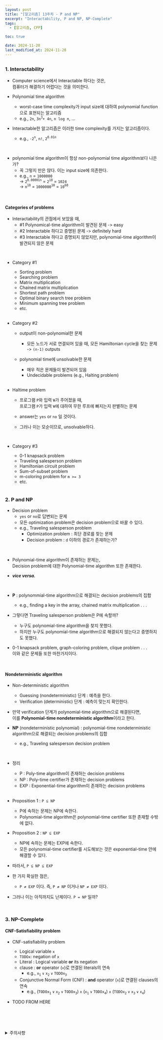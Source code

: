 ```yaml
---
layout: post
title: "[알고리즘] 13주차 - P and NP"
excerpt: "Interactability, P and NP, NP-Complete"
tags:
  - [알고리즘, CPP]

toc: true

date: 2024-11-28
last_modified_at: 2024-11-28
---
```

## 
### 1. Interactability
- Computer science에서 Interactable 하다는 것은,  
컴퓨터가 해결하기 어렵다는 것을 의미한다.  

- Polynomial time algorithm
  - worst-case time complexity가 input size에 대하여 polynomial function으로 표현되는 알고리즘  
  - e.g., `2n`, `3n`<sup>`3`</sup>`+ 4n`, `n log n`, ...

- Interactable한 알고리즘은 이러한 time complexity를 가지는 알고리즘이다.  
  - e.g., `-2`<sup>`n`</sup>, `n!`, `2`<sup>`0.01n`</sup>  

<br>

- polynomial time algorithm이 항상 non-polynomial time algorithm보다 나은가?  
  - 꼭 그렇지 만은 않다. 이는 input size에 의존한다.  
  - e.g., `n` = `1000000`  
  -> `2`<sup>`0.00001n`</sup> = `2`<sup>`10`</sup> = `1024`  
  -> `n`<sup>`10`</sup> = `1000000`<sup>`10`</sup> = `10`<sup>`60`</sup>

<br>

#### Categories of problems
- Interactability의 관점에서 보았을 때,  
  - #1 Polynomical-time algorithm이 발견된 문제 -> easy
  - #2 Interactable 하다고 증명된 문제 -> definitely hard  
  - #3 Interactable 하다고 증명되지 않았지만, polynomial-time algorithm이 발견되지 않은 문제

<br>

- Category #1
  - Sorting problem
  - Searching problem
  - Matrix multiplication
  - Chained matrix multiplication
  - Shortest path problem
  - Optimal binary search tree problem
  - Minimum spanning tree problem
  - etc.  
  <br>

- Category #2
  - output이 non-polynomial한 문제
    - 모든 노드가 서로 연결되어 있을 때, 모든 Hamiltonian cycle을 찾는 문제  
    -> `(n-1)` outputs  

  - polynomial time에 unsolvable한 문제
    - 매우 적은 문제들이 발견되어 있음
    - Undecidable problems (e.g., Halting problem)  

    <br>

- Haltime problem
  - 프로그램 `P`와 입력 `W`가 주어졌을 때,  
  프로그램 `P`가 입력 `W`에 대하여 무한 루프에 빠지는지 판별하는 문제  

  - answer는 `yes` or `no` 일 것이다.  

  - 그러나 이는 모순이므로, unsolvable하다.  

<br>

- Category #3
  - 0-1 knapsack problem
  - Traveling salesperson problem
  - Hamiltonian circuit problem  
  - Sum-of-subset problem
  - m-coloring problem for `m >= 3`  
  - etc.  

  <br>

### 2. P and NP
- Decision problem
  - `yes` or `no`로 답변되는 문제
  - 모든 optimization problem은 decision problem으로 바꿀 수 있다.  
  - e.g., Traveling salesperson problem
    - Optimization problem : 최단 경로를 찾는 문제
    - Decision problem : `d` 이하의 경로가 존재하는가?  

<br>

- Polynomial-time algorithm이 존재하는 문제는,  
Decision problem에 대한 Polynomial-time algorithm 또한 존재한다.  

- ***vice versa.***

<br>

- **P** : polynommial-time algorithm으로 해결되는 decision problems의 집합
  - e.g., finding a key in the array, chained matrix multiplication . . .

- 그렇다면 Traveling salesperson problem은 P에 속할까?  
  - 누구도 polynomial-time algorithm을 찾지 못했다.  
  - 하지만 누구도 polynomial-time algorithm으로 해결되지 않는다고 증명하지도 못했다.  

- 0-1 knapsack problem, graph-coloring problem, clique problem . . .  
이와 같은 문제들 또한 마찬가지이다.  

<br>

#### Nondeterministic algorithm
- Non-deterministic algorithm
  - Guessing (nondeterministic) 단계 : 예측을 한다.  
  - Verification (deterministic) 단계 : 예측이 맞는지 확인한다.  

- 만약 verification 단계가 polynomial-time algorithm으로 해결된다면,  
  이를 **Polynomial-time nondeterministic algorithm**이라고 한다.  

- **NP** (nondeterministic polynomial) : polynomial-time nondeterministic algorithm으로 해결되는 decision problems의 집합  
  - e.g., Traveling salesperson decision problem  

<br>

- 정리
  - P : Poly-time algorithm이 존재하는 decision problems
  - NP : Poly-time certifier가 존재하는 decision problems
  - EXP : Exponential-time algorithm이 존재하는 decision problems  

  <br>

- Proposition 1 : `P ⊆ NP`
  - P에 속하는 문제는 NP에 속한다.  
  - Polynomial-time algorithm은 polynomial-time certifier 또한 존재할 수밖에 없다.  

- Proposition 2 : `NP ⊆ EXP`
  - NP에 속하는 문제는 EXP에 속한다.  
  - 모든 polynomial-time certifier를 시도해보는 것은 exponential-time 안에 해결할 수 있다.  

- 따라서, `P ⊆ NP ⊆ EXP`  
- 한 가지 확실한 점은,  
  - `P ≠ EXP` 이다. 즉, `P ≠ NP` 이거나 `NP ≠ EXP` 이다.  

- 그러나 이는 아직까지도 난제이다. `P = NP` 일까?  

<br>

### 3. NP-Complete
#### CNF-Satisfiability problem  
- CNF-satisfiability problem
  - Logical variable `x`
  - `TODOx`: negation of `x`
  - Literal : Logical variable **or** its negation
  - clause : **or** operator (`∨`)로 연결된 literals의 연속  
    - e.g., `x`<sub>`1`</sub> `∨` `x`<sub>`2`</sub> `∨` `TODOx`<sub>`3`</sub>  
  - Conjunctive Normal Form (CNF) : **and** operator (`∧`)로 연결된 clauses의 연속  
    - e.g., (`TODOx`<sub>`1`</sub> `∨` `x`<sub>`2`</sub> `∨` `TODOx`<sub>`3`</sub>) `∧` (`x`<sub>`1`</sub> `∨` `TODOx`<sub>`4`</sub>) `∧` (`TODOx`<sub>`2`</sub> `∨` `x`<sub>`3`</sub> `∨` `x`<sub>`4`</sub>)

- TODO FROM HERE

<br>
<br>
<br>
<br>
<details>
<summary>주의사항</summary>
<div markdown=   "1">

이 포스팅은 강원대학교 김도형 교수님의 알고리즘 수업을 들으며 내용을 정리 한 것입니다.  
수업 내용에 대한 저작권은 교수님께 있으니,  
다른 곳으로의 무분별한 내용 복사를 자제해 주세요.

</div>
</details> 